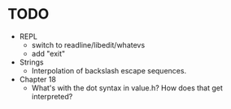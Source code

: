 # TODO
 - REPL
   - switch to readline/libedit/whatevs
   - add "exit"
 - Strings
   - Interpolation of backslash escape sequences.
 - Chapter 18
   - What's with the dot syntax in value.h?  How does that get interpreted?
